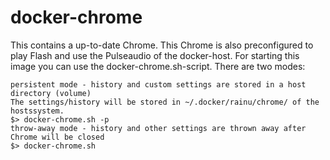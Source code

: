 # docker-chrome
This contains a up-to-date Chrome. This Chrome is also preconfigured to play Flash and use the Pulseaudio of the docker-host. For starting this image you can use the docker-chrome.sh-script. There are two modes:

    persistent mode - history and custom settings are stored in a host directory (volume)
    The settings/history will be stored in ~/.docker/rainu/chrome/ of the hostssystem.
    $> docker-chrome.sh -p
    throw-away mode - history and other settings are thrown away after Chrome will be closed
    $> docker-chrome.sh

